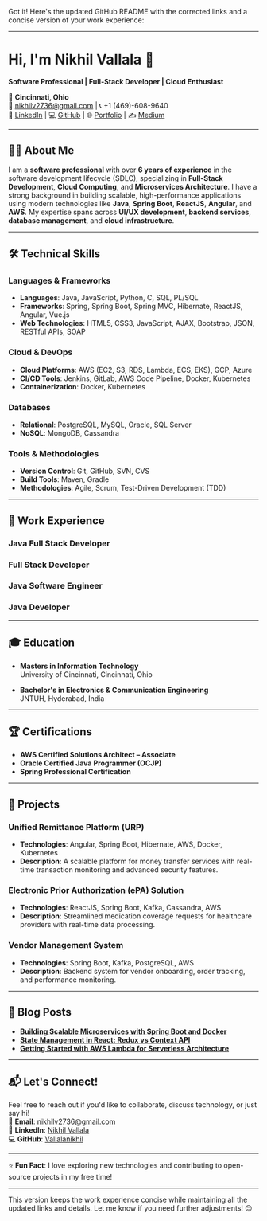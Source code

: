 Got it! Here's the updated GitHub README with the corrected links and a concise version of your work experience:

---

# Hi, I'm Nikhil Vallala 👋

**Software Professional | Full-Stack Developer | Cloud Enthusiast**

📍 **Cincinnati, Ohio**  
📧 [nikhilv2736@gmail.com](mailto:nikhilv2736@gmail.com) | 📞 +1 (469)-608-9640  
🔗 [LinkedIn](https://www.linkedin.com/in/nikhil-vallala) | 💻 [GitHub](https://github.com/Vallalanikhil) | 🌐 [Portfolio](https://nikhilv2736.wixsite.com/my-portsite) | ✍️ [Medium](https://medium.com/@nikhilv2736)

---

## 👨‍💻 About Me

I am a **software professional** with over **6 years of experience** in the software development lifecycle (SDLC), specializing in **Full-Stack Development**, **Cloud Computing**, and **Microservices Architecture**. I have a strong background in building scalable, high-performance applications using modern technologies like **Java**, **Spring Boot**, **ReactJS**, **Angular**, and **AWS**. My expertise spans across **UI/UX development**, **backend services**, **database management**, and **cloud infrastructure**.

---

## 🛠️ Technical Skills

### **Languages & Frameworks**
- **Languages**: Java, JavaScript, Python, C, SQL, PL/SQL  
- **Frameworks**: Spring, Spring Boot, Spring MVC, Hibernate, ReactJS, Angular, Vue.js  
- **Web Technologies**: HTML5, CSS3, JavaScript, AJAX, Bootstrap, JSON, RESTful APIs, SOAP  

### **Cloud & DevOps**
- **Cloud Platforms**: AWS (EC2, S3, RDS, Lambda, ECS, EKS), GCP, Azure  
- **CI/CD Tools**: Jenkins, GitLab, AWS Code Pipeline, Docker, Kubernetes  
- **Containerization**: Docker, Kubernetes  

### **Databases**
- **Relational**: PostgreSQL, MySQL, Oracle, SQL Server  
- **NoSQL**: MongoDB, Cassandra  

### **Tools & Methodologies**
- **Version Control**: Git, GitHub, SVN, CVS  
- **Build Tools**: Maven, Gradle  
- **Methodologies**: Agile, Scrum, Test-Driven Development (TDD)  

---

## 💼 Work Experience

### **Java Full Stack Developer**  

### **Full Stack Developer**  

### **Java Software Engineer**  

### **Java Developer**  


---

## 🎓 Education

- **Masters in Information Technology**  
  University of Cincinnati, Cincinnati, Ohio  

- **Bachelor's in Electronics & Communication Engineering**  
  JNTUH, Hyderabad, India  

---

## 🏆 Certifications

- **AWS Certified Solutions Architect – Associate**  
- **Oracle Certified Java Programmer (OCJP)**  
- **Spring Professional Certification**  

---

## 🚀 Projects

### **Unified Remittance Platform (URP)**  
- **Technologies**: Angular, Spring Boot, Hibernate, AWS, Docker, Kubernetes  
- **Description**: A scalable platform for money transfer services with real-time transaction monitoring and advanced security features.  

### **Electronic Prior Authorization (ePA) Solution**  
- **Technologies**: ReactJS, Spring Boot, Kafka, Cassandra, AWS  
- **Description**: Streamlined medication coverage requests for healthcare providers with real-time data processing.  

### **Vendor Management System**  
- **Technologies**: Spring Boot, Kafka, PostgreSQL, AWS  
- **Description**: Backend system for vendor onboarding, order tracking, and performance monitoring.  

---

## 📝 Blog Posts

- [**Building Scalable Microservices with Spring Boot and Docker**](https://medium.com/@nikhilv2736)  
- [**State Management in React: Redux vs Context API**](https://medium.com/@nikhilv2736)  
- [**Getting Started with AWS Lambda for Serverless Architecture**](https://medium.com/@nikhilv2736)  

---

## 📬 Let's Connect!

Feel free to reach out if you'd like to collaborate, discuss technology, or just say hi!  
📧 **Email**: [nikhilv2736@gmail.com](mailto:nikhilv2736@gmail.com)  
🔗 **LinkedIn**: [Nikhil Vallala](https://www.linkedin.com/in/nikhil-vallala)  
💻 **GitHub**: [Vallalanikhil](https://github.com/Vallalanikhil)  

---

⭐️ **Fun Fact**: I love exploring new technologies and contributing to open-source projects in my free time!

---

This version keeps the work experience concise while maintaining all the updated links and details. Let me know if you need further adjustments! 😊
